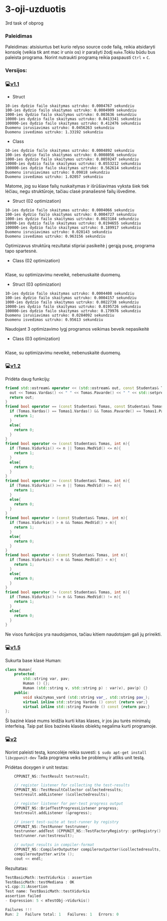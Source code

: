# 3-oji-uzduotis
3rd task of obprog
### Paleidimas

Paleidimas: atsisiuntus bet kurio relyso source code failą, reikia atsidaryti konsolę (veikia tik ant mac ir unix os) ir parašyti žodį `make`.Tokiu būdu bus paleista programa. Norint nutraukti programą reikia paspausti `Ctrl` + `C`.

### Versijos:
### :computer:[v1.1](https://github.com/Tomura69/3-oji-uzduotis/releases/tag/v1.1)
- Struct
```
10-ies dydzio failo skaitymas uztruko: 0.0004767 sekundziu
100-ies dydzio failo skaitymas uztruko: 0.0004909 sekundziu
1000-ies dydzio failo skaitymas uztruko: 0.003636 sekundziu
10000-ies dydzio failo skaitymas uztruko: 0.0413341 sekundziu
100000-ies dydzio failo skaitymas uztruko: 0.412476 sekundziu
Duomenu isrusiavimas uztruko: 0.0456263 sekundziu
Duomenu isvedimas uztruko: 1.33192 sekundziu
```
- Class
```
10-ies dydzio failo skaitymas uztruko: 0.0004892 sekundziu
100-ies dydzio failo skaitymas uztruko: 0.0008056 sekundziu
1000-ies dydzio failo skaitymas uztruko: 0.0059247 sekundziu
10000-ies dydzio failo skaitymas uztruko: 0.0553212 sekundziu
100000-ies dydzio failo skaitymas uztruko: 0.562614 sekundziu
Duomenu isrusiavimas uztruko: 0.09818 sekundziu
Duomenu isvedimas uztruko: 1.02057 sekundziu
```
Matome, jog su klase failų nuskaitymas ir išrūšiavimas vyksta šiek tiek lėčiau, negu struktūroje, tačiau clasė pranašesnė failų išvedime.
- Struct (02 optimization)
```
10-ies dydzio failo skaitymas uztruko: 0.0004066 sekundziu
100-ies dydzio failo skaitymas uztruko: 0.0004727 sekundziu
1000-ies dydzio failo skaitymas uztruko: 0.0023184 sekundziu
10000-ies dydzio failo skaitymas uztruko: 0.0194655 sekundziu
100000-ies dydzio failo skaitymas uztruko: 0.189917 sekundziu
Duomenu isrusiavimas uztruko: 0.028143 sekundziu
Duomenu isvedimas uztruko: 0.963156 sekundziu
```
Optimizavus struktūrą rezultatai stipriai pasikeitė į gerąją pusę, programa tapo spartesnė.
- Class (02 optimization)
```
```
Klase, su optimizavimu neveikė, nebenuskaitė duomenų.
- Struct (03 optimization)
```
10-ies dydzio failo skaitymas uztruko: 0.0004408 sekundziu
100-ies dydzio failo skaitymas uztruko: 0.0004157 sekundziu
1000-ies dydzio failo skaitymas uztruko: 0.0022738 sekundziu
10000-ies dydzio failo skaitymas uztruko: 0.0195726 sekundziu
100000-ies dydzio failo skaitymas uztruko: 0.179976 sekundziu
Duomenu isrusiavimas uztruko: 0.0284092 sekundziu
Duomenu isvedimas uztruko: 0.95613 sekundziu
```
Naudojant 3 optimizavimo lygį programos veikimas beveik nepasikeitė
- Class (03 optimization)
```
```
Klase, su optimizavimu neveikė, nebenuskaitė duomenų.

### :computer:[v1.2](https://github.com/Tomura69/3-oji-uzduotis/releases/tag/v1.2)
Pridėta daug funkcijų:
```cpp
friend std::ostream& operator << (std::ostream& out, const Studentas& Tomas){
  out << Tomas.Vardas() << " " << Tomas.Pavarde() << " " << std::setprecision(3) << Tomas.Vidurkis() << " " << Tomas.MedVid();
  return out;
}
friend bool operator == (const Studentas& Tomas, const Studentas& Tomas1){
  if (Tomas.Vardas() == Tomas1.Vardas() && Tomas.Pavarde() == Tomas1.Pavarde()){
    return 1;
  }
  else{
    return 0;
  }
}
friend bool operator <= (const Studentas& Tomas, int n){
  if (Tomas.Vidurkis() <= n || Tomas.MedVid() <= n){
    return 1;
  }
  else{
    return 0;
  }
}
friend bool operator >= (const Studentas& Tomas, int n){
  if (Tomas.Vidurkis() >= n || Tomas.MedVid() >= n){
    return 1;
  }
  else{
    return 0;
  }
}
friend bool operator > (const Studentas& Tomas, int n){
  if (Tomas.Vidurkis() > n && Tomas.MedVid() > n){
    return 1;
  }
  else{
    return 0;
  }
}
friend bool operator < (const Studentas& Tomas, int n){
  if (Tomas.Vidurkis() < n && Tomas.MedVid() < n){
    return 1;
  }
  else{
    return 0;
  }
}
friend bool operator != (const Studentas& Tomas, int n){
  if (Tomas.Vidurkis() != n && Tomas.MedVid() != n){
    return 1;
  }
  else{
    return 0;
  }
}
```
Ne visos funkcijos yra naudojamos, tačiau kitiem naudotojam gali jų prireikti.

### :computer:[v1.5](https://github.com/Tomura69/3-oji-uzduotis/releases/tag/v1.5)
Sukurta base klasė Human:
```cpp
class Human{
    protected:
        std::string var, pav;
        Human () {};
        Human (std::string v, std::string p) : var(v), pav(p) {}
    public:
        void skaitymas_vard (std::string var_, std::string pav_);
        virtual inline std::string Vardas () const {return var;}
        virtual inline std::string Pavarde () const {return pav;}
};
```
Ši bazinė klasė mums leidžia kurti kitas klases, ir jos jau turės minimalų interfeisą.
Taip pat šios bazinės klasės obiektų negalima kurti programoje.

### :computer:[v2](https://github.com/Tomura69/3-oji-uzduotis/releases/tag/v2)
Norint paleisti testą, koncolėje reikia suvesti:
`$ sudo apt-get install libcppunit-dev`
Tada programa veiks be problemų ir atliks unit testą.

Pridėtas doxygen ir unit testas:
```cpp
    CPPUNIT_NS::TestResult testresult;

    // register listener for collecting the test-results
    CPPUNIT_NS::TestResultCollector collectedresults;
    testresult.addListener (&collectedresults);

    // register listener for per-test progress output
    CPPUNIT_NS::BriefTestProgressListener progress;
    testresult.addListener (&progress);

    // insert test-suite at test-runner by registry
    CPPUNIT_NS::TestRunner testrunner;
    testrunner.addTest (CPPUNIT_NS::TestFactoryRegistry::getRegistry().makeTest ());
    testrunner.run(testresult);

    // output results in compiler-format
    CPPUNIT_NS::CompilerOutputter compileroutputter(&collectedresults, std::cerr);
    compileroutputter.write ();
    cout << endl;
```
Rezultatas:
```cpp
TestBasicMath::testVidurkis : assertion
TestBasicMath::testMediana : OK
v1.cpp:31:Assertion
Test name: TestBasicMath::testVidurkis
assertion failed
- Expression: 5 < mTestObj->Vidurkis()

Failures !!!
Run: 2   Failure total: 1   Failures: 1   Errors: 0
```
